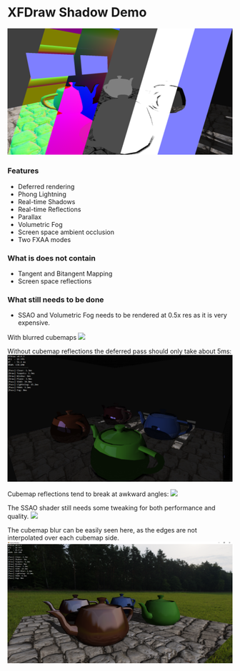 # XFDraw Shadow Demo

![](https://github.com/theproadam/XFDraw/blob/main/Screenshots/deferred.png)

### Features
- Deferred rendering
- Phong Lightning
- Real-time Shadows
- Real-time Reflections
- Parallax
- Volumetric Fog
- Screen space ambient occlusion
- Two FXAA modes

### What is does not contain
- Tangent and Bitangent Mapping
- Screen space reflections

### What still needs to be done
- SSAO and Volumetric Fog needs to be rendered at 0.5x res as it is very expensive.

With blurred cubemaps
![](https://cdn.discordapp.com/attachments/545669301164703754/898717815417229362/unknown.png)

Without cubemap reflections the deferred pass should only take about 5ms:
![](https://raw.githubusercontent.com/theproadam/XFDraw/main/Screenshots/screenshot1.png)

Cubemap reflections tend to break at awkward angles:
![](https://cdn.discordapp.com/attachments/545669301164703754/897608524664815666/unknown.png)

The SSAO shader still needs some tweaking for both performance and quality.
![](https://cdn.discordapp.com/attachments/545669301164703754/897608969701449758/unknown.png)

The cubemap blur can be easily seen here, as the edges are not interpolated over each cubemap side.
![](https://raw.githubusercontent.com/theproadam/XFDraw/main/Screenshots/outside.png)
